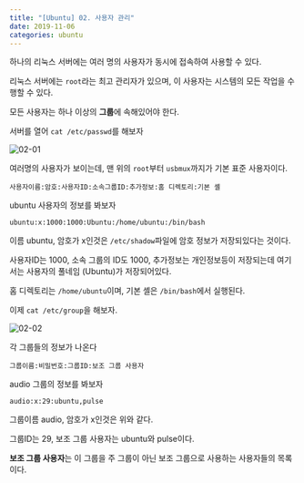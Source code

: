 ```yaml
---
title: "[Ubuntu] 02. 사용자 관리"
date: 2019-11-06
categories: ubuntu
---
```


하나의 리눅스 서버에는 여러 명의 사용자가 동시에 접속하여 사용할 수 있다.

리눅스 서버에는 ``root``라는 최고 관리자가 있으며, 이 사용자는 시스템의 모든 작업을 수행할 수 있다. 

모든 사용자는 하나 이상의 **그룹**에 속해있어야 한다.

서버를 열어 ``cat /etc/passwd``를 해보자

![02-01](https://user-images.githubusercontent.com/26007107/68292648-a84bed80-00cf-11ea-805f-49913d1b9be4.png)

여러명의 사용자가 보이는데, 맨 위의 ``root``부터 ``usbmux``까지가 기본 표준 사용자이다.

```
사용자이름:암호:사용자ID:소속그룹ID:추가정보:홈 디렉토리:기본 셸
```

ubuntu 사용자의 정보를 봐보자

```
ubuntu:x:1000:1000:Ubuntu:/home/ubuntu:/bin/bash
```

이름 ubuntu, 암호가 x인것은 ``/etc/shadow``파일에 암호 정보가 저장되있다는 것이다. 

사용자ID는 1000, 소속 그룹의 ID도 1000, 추가정보는 개인정보등이 저장되는데 여기서는 사용자의 풀네임 (Ubuntu)가 저장되어있다.

홈 디렉토리는 ``/home/ubuntu``이며, 기본 셸은 ``/bin/bash``에서 실행된다.

이제 ``cat /etc/group``을 해보자.

![02-02](https://user-images.githubusercontent.com/26007107/68293072-8b63ea00-00d0-11ea-8468-b2a0440a1a50.png)

각 그룹들의 정보가 나온다

```
그룹이름:비밀번호:그룹ID:보조 그룹 사용자
```

audio 그룹의 정보를 봐보자

```
audio:x:29:ubuntu,pulse
```

그룹이름 audio, 암호가 x인것은 위와 같다.

그룹ID는 29, 보조 그룹 사용자는 ubuntu와 pulse이다.

**보조 그룹 사용자**는 이 그룹을 주 그룹이 아닌 보조 그룹으로 사용하는 사용자들의 목록이다.


